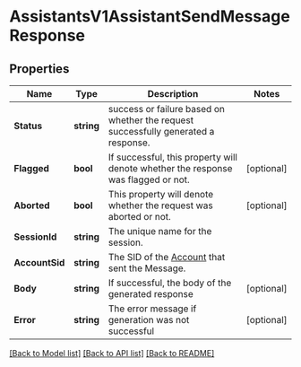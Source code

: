 # AssistantsV1AssistantSendMessageResponse

## Properties

Name | Type | Description | Notes
------------ | ------------- | ------------- | -------------
**Status** | **string** | success or failure based on whether the request successfully generated a response. |
**Flagged** | **bool** | If successful, this property will denote whether the response was flagged or not. |[optional] 
**Aborted** | **bool** | This property will denote whether the request was aborted or not. |[optional] 
**SessionId** | **string** | The unique name for the session. |
**AccountSid** | **string** | The SID of the [Account](https://www.twilio.com/docs/iam/api/account) that sent the Message. |
**Body** | **string** | If successful, the body of the generated response |[optional] 
**Error** | **string** | The error message if generation was not successful |[optional] 

[[Back to Model list]](../README.md#documentation-for-models) [[Back to API list]](../README.md#documentation-for-api-endpoints) [[Back to README]](../README.md)


